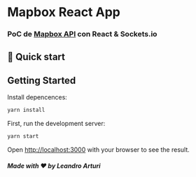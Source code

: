 # Mapbox React App

### PoC de [Mapbox API](https://www.mapbox.com/) con React & Sockets.io

## 🚀 Quick start

## Getting Started

Install depencences:
```bash
yarn install
```

First, run the development server:

```bash
yarn start
```

Open [http://localhost:3000](http://localhost:3000) with your browser to see the result.

##### Made with ❤️ by Leandro Arturi

